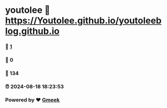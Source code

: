 # youtolee :link: https://Youtolee.github.io/youtoleeblog.github.io 
### :page_facing_up: [1](https://Youtolee.github.io/youtoleeblog.github.io/tag.html) 
### :speech_balloon: 0 
### :hibiscus: 134 
### :alarm_clock: 2024-08-18 18:23:53 
### Powered by :heart: [Gmeek](https://github.com/Meekdai/Gmeek)
